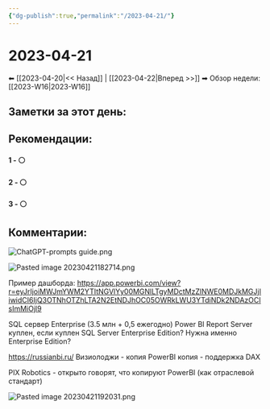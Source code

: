 ```yaml
---
{"dg-publish":true,"permalink":"/2023-04-21/"}
---
```


# 2023-04-21

⬅  [[2023-04-20\|<<  Назад]] | [[2023-04-22\|Вперед >>]]  ➡
Обзор недели: [[2023-W16\|2023-W16]]


## Заметки за этот день:



## Рекомендации:

#### 1 - ⚪ 

#### 2 - ⚪ 

#### 3 - ⚪ 


## Комментарии:

![ChatGPT-prompts guide.png](/img/user/ChatGPT-prompts%20guide.png)


![Pasted image 20230421182714.png](/img/user/Pasted%20image%2020230421182714.png)

Пример дашборда: https://app.powerbi.com/view?r=eyJrIjoiMWJmYWM2YTItNGVlYy00MGNlLTgyMDctMzZlNWE0MDJkMGJjIiwidCI6IjQ3OTNhOTZhLTA2N2EtNDJhOC05OWRkLWU3YTdiNDk2NDAzOCIsImMiOjl9

SQL сервер Enterprise (3.5 млн + 0,5 ежегодно)
Power BI Report Server куплен, если куплен SQL Server Enterprise Edition? Нужна именно Enterprise Edition?

https://russianbi.ru/
Визиолоджи - копия PowerBI копия - поддержка DAX

PIX Robotics  - открыто говорят, что копируют PowerBI (как отраслевой стандарт)

![Pasted image 20230421192031.png](/img/user/Pasted%20image%2020230421192031.png)

